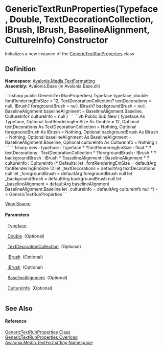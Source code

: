 # GenericTextRunProperties(Typeface, Double, TextDecorationCollection, IBrush, IBrush, BaselineAlignment, CultureInfo) Constructor


Initializes a new instance of the <a href="T_Avalonia_Media_TextFormatting_GenericTextRunProperties">GenericTextRunProperties</a> class



## Definition
**Namespace:** <a href="N_Avalonia_Media_TextFormatting">Avalonia.Media.TextFormatting</a>  
**Assembly:** Avalonia.Base (in Avalonia.Base.dll)

<Tabs groupId="api-code-preview">
<TabItem value="csharp" label="C#">
```csharp
public GenericTextRunProperties(
	Typeface typeface,
	double fontRenderingEmSize = 12,
	TextDecorationCollection? textDecorations = null,
	IBrush? foregroundBrush = null,
	IBrush? backgroundBrush = null,
	BaselineAlignment baselineAlignment = BaselineAlignment.Baseline,
	CultureInfo? cultureInfo = null
)
```
</TabItem>
<TabItem value="vb" label="VB">
```vb
Public Sub New ( 
	typeface As Typeface,
	Optional fontRenderingEmSize As Double = 12,
	Optional textDecorations As TextDecorationCollection = Nothing,
	Optional foregroundBrush As IBrush = Nothing,
	Optional backgroundBrush As IBrush = Nothing,
	Optional baselineAlignment As BaselineAlignment = BaselineAlignment.Baseline,
	Optional cultureInfo As CultureInfo = Nothing
)
```
</TabItem>
<TabItem value="fsharp" label="F#">
```fsharp
new : 
        typeface : Typeface * 
        ?fontRenderingEmSize : float * 
        ?textDecorations : TextDecorationCollection * 
        ?foregroundBrush : IBrush * 
        ?backgroundBrush : IBrush * 
        ?baselineAlignment : BaselineAlignment * 
        ?cultureInfo : CultureInfo 
(* Defaults:
        let _fontRenderingEmSize = defaultArg fontRenderingEmSize 12
        let _textDecorations = defaultArg textDecorations null
        let _foregroundBrush = defaultArg foregroundBrush null
        let _backgroundBrush = defaultArg backgroundBrush null
        let _baselineAlignment = defaultArg baselineAlignment BaselineAlignment.Baseline
        let _cultureInfo = defaultArg cultureInfo null
*)
-> GenericTextRunProperties
```
</TabItem>
</Tabs>



<a href="https://github.com/AvaloniaUI/Avalonia/tree/master/src/Avalonia.Base/Media/TextFormatting/GenericTextRunProperties.cs#L19" title="View the source code">View Source</a>



#### Parameters
<dl><dt>  <a href="T_Avalonia_Media_Typeface">Typeface</a></dt><dd> </dd><dt>  <a href="https://learn.microsoft.com/dotnet/api/system.double" target="_blank" rel="noopener noreferrer">Double</a>  (Optional)</dt><dd> </dd><dt>  <a href="T_Avalonia_Media_TextDecorationCollection">TextDecorationCollection</a>  (Optional)</dt><dd> </dd><dt>  <a href="T_Avalonia_Media_IBrush">IBrush</a>  (Optional)</dt><dd> </dd><dt>  <a href="T_Avalonia_Media_IBrush">IBrush</a>  (Optional)</dt><dd> </dd><dt>  <a href="T_Avalonia_Media_BaselineAlignment">BaselineAlignment</a>  (Optional)</dt><dd> </dd><dt>  <a href="https://learn.microsoft.com/dotnet/api/system.globalization.cultureinfo" target="_blank" rel="noopener noreferrer">CultureInfo</a>  (Optional)</dt><dd> </dd></dl>

## See Also


#### Reference
<a href="T_Avalonia_Media_TextFormatting_GenericTextRunProperties">GenericTextRunProperties Class</a>  
<a href="Overload_Avalonia_Media_TextFormatting_GenericTextRunProperties__ctor">GenericTextRunProperties Overload</a>  
<a href="N_Avalonia_Media_TextFormatting">Avalonia.Media.TextFormatting Namespace</a>  

